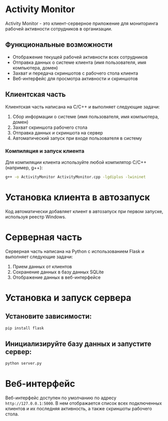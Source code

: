 # Activity Monitor

Activity Monitor - это клиент-серверное приложение для мониторинга рабочей активности сотрудников в организации.

## Функциональные возможности

- Отображение текущей рабочей активности всех сотрудников
- Отправка данных о системе клиента (имя пользователя, имя компьютера, домен)
- Захват и передача скриншотов с рабочего стола клиента
- Веб-интерфейс для просмотра активности и скриншотов

## Клиентская часть

Клиентская часть написана на C/C++ и выполняет следующие задачи:

1. Сбор информации о системе (имя пользователя, имя компьютера, домен)
2. Захват скриншота рабочего стола
3. Отправка данных и скриншота на сервер
4. Автоматический запуск при входе пользователя в систему

### Компиляция и запуск клиента

Для компиляции клиента используйте любой компилятор C/C++ (например, g++):

```sh
g++ -o ActivityMonitor ActivityMonitor.cpp -lgdiplus -lwininet
```

# Установка клиента в автозапуск
Код автоматически добавляет клиент в автозапуск при первом запуске, используя реестр Windows.

# Серверная часть
Серверная часть написана на Python с использованием Flask и выполняет следующие задачи:

1. Прием данных от клиентов
2. Сохранение данных в базу данных SQLite
3. Отображение данных в веб-интерфейсе

# Установка и запуск сервера
## Установите зависимости:
```sh
pip install flask
```
## Инициализируйте базу данных и запустите сервер:
```sh
python server.py
```
# Веб-интерфейс
Веб-интерфейс доступен по умолчанию по адресу ```http://127.0.0.1:5000```. В нем отображается список всех подключенных клиентов и их последняя активность, а также скриншоты рабочего стола.